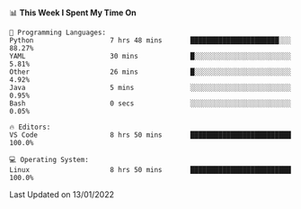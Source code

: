 <!--START_SECTION:waka-->
📊 **This Week I Spent My Time On** 

```text
💬 Programming Languages: 
Python                   7 hrs 48 mins       ██████████████████████░░░   88.27% 
YAML                     30 mins             █░░░░░░░░░░░░░░░░░░░░░░░░   5.81% 
Other                    26 mins             █░░░░░░░░░░░░░░░░░░░░░░░░   4.92% 
Java                     5 mins              ░░░░░░░░░░░░░░░░░░░░░░░░░   0.95% 
Bash                     0 secs              ░░░░░░░░░░░░░░░░░░░░░░░░░   0.05%

🔥 Editors: 
VS Code                  8 hrs 50 mins       █████████████████████████   100.0%

💻 Operating System: 
Linux                    8 hrs 50 mins       █████████████████████████   100.0%

```


 Last Updated on 13/01/2022
<!--END_SECTION:waka-->

